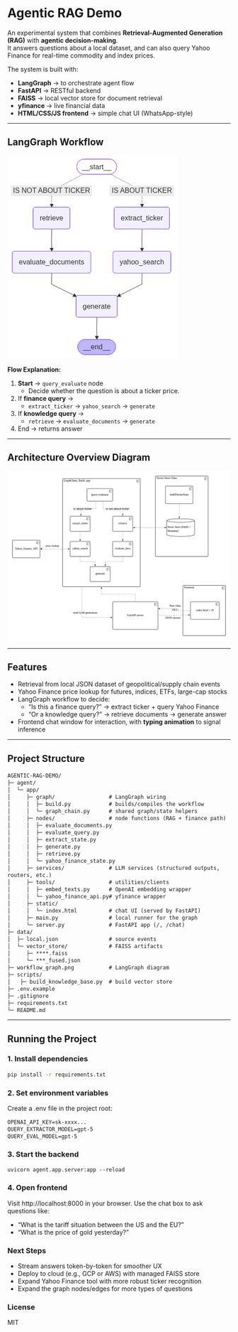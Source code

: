 # Agentic RAG Demo

An experimental system that combines **Retrieval-Augmented Generation (RAG)** with **agentic decision-making**.  
It answers questions about a local dataset, and can also query Yahoo Finance for real-time commodity and index prices.  

The system is built with:

- **LangGraph** → to orchestrate agent flow
- **FastAPI** → RESTful backend
- **FAISS** → local vector store for document retrieval
- **yfinance** → live financial data
- **HTML/CSS/JS frontend** → simple chat UI (WhatsApp-style)

---

## LangGraph Workflow

![Workflow Graph](agent/workflow_graph.png)

**Flow Explanation:**

1. **Start** → `query_evaluate` node  
   - Decide whether the question is about a ticker price.  
2. If **finance query** →  
   - `extract_ticker` → `yahoo_search` → `generate`  
3. If **knowledge query** →  
   - `retrieve` → `evaluate_documents` → `generate`  
4. End → returns answer

---
## Architecture Overview Diagram

![Architecture Overview Diagram](agent/Component_Diagram.png)

---

## Features

- Retrieval from local JSON dataset of geopolitical/supply chain events  
- Yahoo Finance price lookup for futures, indices, ETFs, large-cap stocks  
- LangGraph workflow to decide:  
  - “Is this a finance query?” → extract ticker + query Yahoo Finance  
  - “Or a knowledge query?” → retrieve documents → generate answer  
- Frontend chat window for interaction, with **typing animation** to signal inference  

---

## Project Structure

```text
AGENTIC-RAG-DEMO/
├─ agent/
│  └─ app/
│     ├─ graph/                 # LangGraph wiring
│     │  ├─ build.py            # builds/compiles the workflow
│     │  └─ graph_chain.py      # shared graph/state helpers
│     ├─ nodes/                 # node functions (RAG + finance path)
│     │  ├─ evaluate_documents.py
│     │  ├─ evaluate_query.py
│     │  ├─ extract_state.py
│     │  ├─ generate.py
│     │  ├─ retrieve.py
│     │  └─ yahoo_finance_state.py
│     ├─ services/              # LLM services (structured outputs, routers, etc.)
│     ├─ tools/                 # utilities/clients
│     │  ├─ embed_texts.py      # OpenAI embedding wrapper
│     │  └─ yahoo_finance_api.py# yfinance wrapper
│     ├─ static/
│     │  └─ index.html          # chat UI (served by FastAPI)
│     ├─ main.py                # local runner for the graph
│     └─ server.py              # FastAPI app (/, /chat)
├─ data/
│  ├─ local.json                # source events
│  └─ vector_store/             # FAISS artifacts
│     ├─ ****.faiss
│     └─ ***_fused.json
├─ workflow_graph.png           # LangGraph diagram
├─ scripts/
│   ├─ build_knowledge_base.py  # build vector store
├─ .env.example
├─ .gitignore
├─ requirements.txt
└─ README.md
```

---

## Running the Project

### 1. Install dependencies
```bash
pip install -r requirements.txt
````

### 2. Set environment variables

Create a .env file in the project root:
```
OPENAI_API_KEY=sk-xxxx...
QUERY_EXTRACTOR_MODEL=gpt-5
QUERY_EVAL_MODEL=gpt-5
```

### 3. Start the backend
```
uvicorn agent.app.server:app --reload
```

### 4. Open frontend

Visit http://localhost:8000 in your browser.
Use the chat box to ask questions like:
- “What is the tariff situation between the US and the EU?”
- “What is the price of gold yesterday?”


### Next Steps

- Stream answers token-by-token for smoother UX
- Deploy to cloud (e.g., GCP or AWS) with managed FAISS store
- Expand Yahoo Finance tool with more robust ticker recognition
- Expand the graph nodes/edges for more types of questions

### License 
MIT
